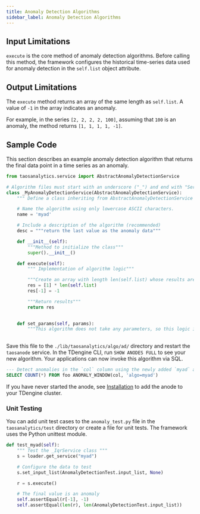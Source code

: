 ```yaml
---
title: Anomaly Detection Algorithms
sidebar_label: Anomaly Detection Algorithms
---
```


## Input Limitations

`execute` is the core method of anomaly detection algorithms. Before calling this method, the framework configures the historical time-series data used for anomaly detection in the `self.list` object attribute.

## Output Limitations

The `execute` method returns an array of the same length as `self.list`. A value of `-1` in the array indicates an anomaly.

For example, in the series `[2, 2, 2, 2, 100]`, assuming that `100` is an anomaly, the method returns `[1, 1, 1, 1, -1]`.

## Sample Code

This section describes an example anomaly detection algorithm that returns the final data point in a time series as an anomaly.

```python
from taosanalytics.service import AbstractAnomalyDetectionService

# Algorithm files must start with an underscore ("_") and end with "Service".
class _MyAnomalyDetectionService(AbstractAnomalyDetectionService):
    """ Define a class inheriting from AbstractAnomalyDetectionService and implementing the abstract method of that class.  """

    # Name the algorithm using only lowercase ASCII characters.
    name = 'myad'

    # Include a description of the algorithm (recommended)
    desc = """return the last value as the anomaly data"""

    def __init__(self):
        """Method to initialize the class"""
        super().__init__()

    def execute(self):
        """ Implementation of algorithm logic"""

        """Create an array with length len(self.list) whose results are all 1, then set the final value in the array to -1 to indicate an anomaly"""
        res = [1] * len(self.list)
        res[-1] = -1

        """Return results"""
        return res

	
    def set_params(self, params):
        """This algorithm does not take any parameters, so this logic is not included."""
        
```

Save this file to the `./lib/taosanalytics/algo/ad/` directory and restart the `taosanode` service. In the TDengine CLI, run `SHOW ANODES FULL` to see your new algorithm. Your applications can now invoke this algorithm via SQL.

```SQL
--- Detect anomalies in the `col` column using the newly added `myad` algorithm
SELECT COUNT(*) FROM foo ANOMALY_WINDOW(col, 'algo=myad')
```

If you have never started the anode, see [Installation](../../management/) to add the anode to your TDengine cluster.

### Unit Testing

You can add unit test cases to the `anomaly_test.py` file in the `taosanalytics/test` directory or create a file for unit tests. The framework uses the Python unittest module.

```python
def test_myad(self):
    """ Test the _IqrService class """
    s = loader.get_service("myad")

    # Configure the data to test
    s.set_input_list(AnomalyDetectionTest.input_list, None)

    r = s.execute()

    # The final value is an anomaly
    self.assertEqual(r[-1], -1)
    self.assertEqual(len(r), len(AnomalyDetectionTest.input_list))
```
